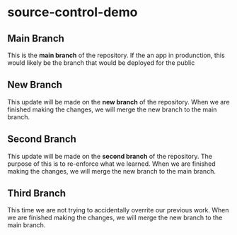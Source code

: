# source-control-demo

## Main Branch

This is the **main branch** of the repository.
If the an app in produnction, this would likely be the branch that would be deployed for the public

## New Branch
This update will be made on the **new branch** of the repository.
When we are finished making the changes, we will merge the new branch
to the main branch.

## Second Branch

This update will be made on the **second branch** of the repository.
The purpose of this is to re-enforce what we learned.
When we are finished making the changes, we will merge the new branch to the main branch.

## Third Branch

This time we are not trying to accidentally overrite our previous work.
When we are finished making the changes, we will merge the new branch to the main branch.

